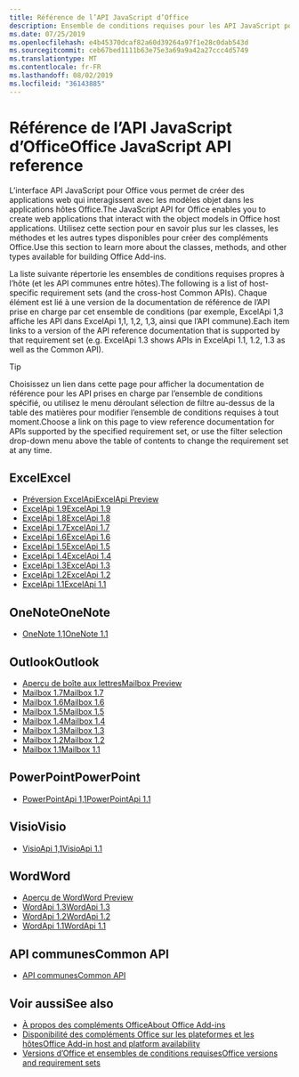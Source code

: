 ```yaml
---
title: Référence de l’API JavaScript d’Office
description: Ensemble de conditions requises pour les API JavaScript pour Office par hôte
ms.date: 07/25/2019
ms.openlocfilehash: e4b45370dcaf82a60d39264a97f1e28c0dab543d
ms.sourcegitcommit: ceb67bed1111b63e75e3a69a9a42a27ccc4d5749
ms.translationtype: MT
ms.contentlocale: fr-FR
ms.lasthandoff: 08/02/2019
ms.locfileid: "36143885"
---
```

# <a name="office-javascript-api-reference"></a><span data-ttu-id="9f794-103">Référence de l’API JavaScript d’Office</span><span class="sxs-lookup"><span data-stu-id="9f794-103">Office JavaScript API reference</span></span>

<span data-ttu-id="9f794-104">L’interface API JavaScript pour Office vous permet de créer des applications web qui interagissent avec les modèles objet dans les applications hôtes Office.</span><span class="sxs-lookup"><span data-stu-id="9f794-104">The JavaScript API for Office enables you to create web applications that interact with the object models in Office host applications.</span></span> <span data-ttu-id="9f794-105">Utilisez cette section pour en savoir plus sur les classes, les méthodes et les autres types disponibles pour créer des compléments Office.</span><span class="sxs-lookup"><span data-stu-id="9f794-105">Use this section to learn more about the classes, methods, and other types available for building Office Add-ins.</span></span>

<span data-ttu-id="9f794-106">La liste suivante répertorie les ensembles de conditions requises propres à l’hôte (et les API communes entre hôtes).</span><span class="sxs-lookup"><span data-stu-id="9f794-106">The following is a list of host-specific requirement sets (and the cross-host Common APIs).</span></span> <span data-ttu-id="9f794-107">Chaque élément est lié à une version de la documentation de référence de l’API prise en charge par cet ensemble de conditions (par exemple, ExcelApi 1,3 affiche les API dans ExcelApi 1,1, 1,2, 1,3, ainsi que l’API commune).</span><span class="sxs-lookup"><span data-stu-id="9f794-107">Each item links to a version of the API reference documentation that is supported by that requirement set (e.g. ExcelApi 1.3 shows APIs in ExcelApi 1.1, 1.2, 1.3 as well as the Common API).</span></span>

> [!TIP]
> <span data-ttu-id="9f794-108">Choisissez un lien dans cette page pour afficher la documentation de référence pour les API prises en charge par l’ensemble de conditions spécifié, ou utilisez le menu déroulant sélection de filtre au-dessus de la table des matières pour modifier l’ensemble de conditions requises à tout moment.</span><span class="sxs-lookup"><span data-stu-id="9f794-108">Choose a link on this page to view reference documentation for APIs supported by the specified requirement set, or use the filter selection drop-down menu above the table of contents to change the requirement set at any time.</span></span>

## <a name="excel"></a><span data-ttu-id="9f794-109">Excel</span><span class="sxs-lookup"><span data-stu-id="9f794-109">Excel</span></span>

- [<span data-ttu-id="9f794-110">Préversion ExcelApi</span><span class="sxs-lookup"><span data-stu-id="9f794-110">ExcelApi Preview</span></span>](/javascript/api/excel?view=excel-js-preview)
- [<span data-ttu-id="9f794-111">ExcelApi 1.9</span><span class="sxs-lookup"><span data-stu-id="9f794-111">ExcelApi 1.9</span></span>](/javascript/api/excel?view=excel-js-1.9)
- [<span data-ttu-id="9f794-112">ExcelApi 1.8</span><span class="sxs-lookup"><span data-stu-id="9f794-112">ExcelApi 1.8</span></span>](/javascript/api/excel?view=excel-js-1.8)
- [<span data-ttu-id="9f794-113">ExcelApi 1.7</span><span class="sxs-lookup"><span data-stu-id="9f794-113">ExcelApi 1.7</span></span>](/javascript/api/excel?view=excel-js-1.7)
- [<span data-ttu-id="9f794-114">ExcelApi 1.6</span><span class="sxs-lookup"><span data-stu-id="9f794-114">ExcelApi 1.6</span></span>](/javascript/api/excel?view=excel-js-1.6)
- [<span data-ttu-id="9f794-115">ExcelApi 1.5</span><span class="sxs-lookup"><span data-stu-id="9f794-115">ExcelApi 1.5</span></span>](/javascript/api/excel?view=excel-js-1.5)
- [<span data-ttu-id="9f794-116">ExcelApi 1.4</span><span class="sxs-lookup"><span data-stu-id="9f794-116">ExcelApi 1.4</span></span>](/javascript/api/excel?view=excel-js-1.4)
- [<span data-ttu-id="9f794-117">ExcelApi 1.3</span><span class="sxs-lookup"><span data-stu-id="9f794-117">ExcelApi 1.3</span></span>](/javascript/api/excel?view=excel-js-1.3)
- [<span data-ttu-id="9f794-118">ExcelApi 1.2</span><span class="sxs-lookup"><span data-stu-id="9f794-118">ExcelApi 1.2</span></span>](/javascript/api/excel?view=excel-js-1.2)
- [<span data-ttu-id="9f794-119">ExcelApi 1.1</span><span class="sxs-lookup"><span data-stu-id="9f794-119">ExcelApi 1.1</span></span>](/javascript/api/excel?view=excel-js-1.1)

## <a name="onenote"></a><span data-ttu-id="9f794-120">OneNote</span><span class="sxs-lookup"><span data-stu-id="9f794-120">OneNote</span></span>

- [<span data-ttu-id="9f794-121">OneNote 1,1</span><span class="sxs-lookup"><span data-stu-id="9f794-121">OneNote 1.1</span></span>](/javascript/api/onenote?view=onenote-js-1.1)

## <a name="outlook"></a><span data-ttu-id="9f794-122">Outlook</span><span class="sxs-lookup"><span data-stu-id="9f794-122">Outlook</span></span>

- [<span data-ttu-id="9f794-123">Aperçu de boîte aux lettres</span><span class="sxs-lookup"><span data-stu-id="9f794-123">Mailbox Preview</span></span>](/javascript/api/outlook?view=outlook-js-preview)
- [<span data-ttu-id="9f794-124">Mailbox 1.7</span><span class="sxs-lookup"><span data-stu-id="9f794-124">Mailbox 1.7</span></span>](/javascript/api/outlook?view=outlook-js-1.7)
- [<span data-ttu-id="9f794-125">Mailbox 1.6</span><span class="sxs-lookup"><span data-stu-id="9f794-125">Mailbox 1.6</span></span>](/javascript/api/outlook?view=outlook-js-1.6)
- [<span data-ttu-id="9f794-126">Mailbox 1.5</span><span class="sxs-lookup"><span data-stu-id="9f794-126">Mailbox 1.5</span></span>](/javascript/api/outlook?view=outlook-js-1.5)
- [<span data-ttu-id="9f794-127">Mailbox 1.4</span><span class="sxs-lookup"><span data-stu-id="9f794-127">Mailbox 1.4</span></span>](/javascript/api/outlook?view=outlook-js-1.4)
- [<span data-ttu-id="9f794-128">Mailbox 1.3</span><span class="sxs-lookup"><span data-stu-id="9f794-128">Mailbox 1.3</span></span>](/javascript/api/outlook?view=outlook-js-1.3)
- [<span data-ttu-id="9f794-129">Mailbox 1.2</span><span class="sxs-lookup"><span data-stu-id="9f794-129">Mailbox 1.2</span></span>](/javascript/api/outlook?view=outlook-js-1.2)
- [<span data-ttu-id="9f794-130">Mailbox 1.1</span><span class="sxs-lookup"><span data-stu-id="9f794-130">Mailbox 1.1</span></span>](/javascript/api/outlook?view=outlook-js-1.1)

## <a name="powerpoint"></a><span data-ttu-id="9f794-131">PowerPoint</span><span class="sxs-lookup"><span data-stu-id="9f794-131">PowerPoint</span></span>

- [<span data-ttu-id="9f794-132">PowerPointApi 1,1</span><span class="sxs-lookup"><span data-stu-id="9f794-132">PowerPointApi 1.1</span></span>](/javascript/api/powerpoint?view=powerpoint-js-1.1)

## <a name="visio"></a><span data-ttu-id="9f794-133">Visio</span><span class="sxs-lookup"><span data-stu-id="9f794-133">Visio</span></span>

- [<span data-ttu-id="9f794-134">VisioApi 1,1</span><span class="sxs-lookup"><span data-stu-id="9f794-134">VisioApi 1.1</span></span>](/javascript/api/visio?view=visio-js-1.1)

## <a name="word"></a><span data-ttu-id="9f794-135">Word</span><span class="sxs-lookup"><span data-stu-id="9f794-135">Word</span></span>

- [<span data-ttu-id="9f794-136">Aperçu de Word</span><span class="sxs-lookup"><span data-stu-id="9f794-136">Word Preview</span></span>](/javascript/api/word?view=word-js-preview)
- [<span data-ttu-id="9f794-137">WordApi 1.3</span><span class="sxs-lookup"><span data-stu-id="9f794-137">WordApi 1.3</span></span>](/javascript/api/word?view=word-js-1.3)
- [<span data-ttu-id="9f794-138">WordApi 1.2</span><span class="sxs-lookup"><span data-stu-id="9f794-138">WordApi 1.2</span></span>](/javascript/api/word?view=word-js-1.2)
- [<span data-ttu-id="9f794-139">WordApi 1.1</span><span class="sxs-lookup"><span data-stu-id="9f794-139">WordApi 1.1</span></span>](/javascript/api/word?view=word-js-1.1)

## <a name="common-api"></a><span data-ttu-id="9f794-140">API communes</span><span class="sxs-lookup"><span data-stu-id="9f794-140">Common API</span></span>

- [<span data-ttu-id="9f794-141">API communes</span><span class="sxs-lookup"><span data-stu-id="9f794-141">Common API</span></span>](/javascript/api/office?view=common-js)

## <a name="see-also"></a><span data-ttu-id="9f794-142">Voir aussi</span><span class="sxs-lookup"><span data-stu-id="9f794-142">See also</span></span>

- [<span data-ttu-id="9f794-143">À propos des compléments Office</span><span class="sxs-lookup"><span data-stu-id="9f794-143">About Office Add-ins</span></span>](/office/dev/add-ins/overview)
- [<span data-ttu-id="9f794-144">Disponibilité des compléments Office sur les plateformes et les hôtes</span><span class="sxs-lookup"><span data-stu-id="9f794-144">Office Add-in host and platform availability</span></span>](/office/dev/add-ins/overview/office-add-in-availability)
- [<span data-ttu-id="9f794-145">Versions d’Office et ensembles de conditions requises</span><span class="sxs-lookup"><span data-stu-id="9f794-145">Office versions and requirement sets</span></span>](/office/dev/add-ins/develop/office-versions-and-requirement-sets)

